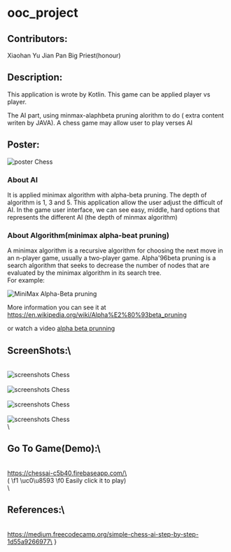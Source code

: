 # ooc_project

## Contributors:
 Xiaohan Yu
 Jian Pan
 Big Priest(honour)

## Description:

This application is wrote by Kotlin.
This game can be applied player vs player.

The AI part, using minmax-alaphbeta pruning alorithm to do ( extra content writen by JAVA).
A chess game may allow user to play verses AI

## Poster:
![poster Chess](https://raw.githubusercontent.com/RockSoda/chessgame/master/the%20big%20priest.png)

  ### About AI
  
  It is applied minimax algorithm with alpha-beta pruning. 
  The depth of algorithm is 1, 3 and 5. This application allow the user adjust the difficult of AI.
  In the game user interface, we can see easy, middle, hard options that represents the different AI (the depth of minmax algorithm)
  
  ### About Algorithm(minimax alpha-beat pruning)
  A minimax algorithm is a recursive algorithm for choosing the next move in an n-player game, usually a two-player game. 
  Alpha\'96beta pruning is a search algorithm that seeks to decrease the number of nodes that are evaluated by the minimax algorithm in its search tree.\
  For example:
  
  ![MiniMax Alpha-Beta pruning](https://github.com/jeromepan/chessgame/blob/master/Alpha-Beta-Pruning.png)
  
  More information you can see it at https://en.wikipedia.org/wiki/Alpha%E2%80%93beta_pruning
  
  or watch a video
  [alpha beta prunning](https://www.youtube.com/watch?v=d2maa6k2gYE)
  



## ScreenShots:\
\
![screenshots Chess](https://raw.githubusercontent.com/RockSoda/chessgame/master/Screenshot/h1.jpeg)\
\
![screenshots Chess](https://raw.githubusercontent.com/RockSoda/chessgame/master/Screenshot/h2.jpeg)\
\
![screenshots Chess](https://raw.githubusercontent.com/RockSoda/chessgame/master/Screenshot/h3.jpeg)\
\
![screenshots Chess](https://raw.githubusercontent.com/RockSoda/chessgame/master/Screenshot/h4.jpeg)\
\
## Go To Game(Demo):\
\
https://chessai-c5b40.firebaseapp.com/\
\
(
\f1 \uc0\u8593 
\f0 Easily click it to play)\
\
## References:\
\
https://medium.freecodecamp.org/simple-chess-ai-step-by-step-1d55a9266977\
}
